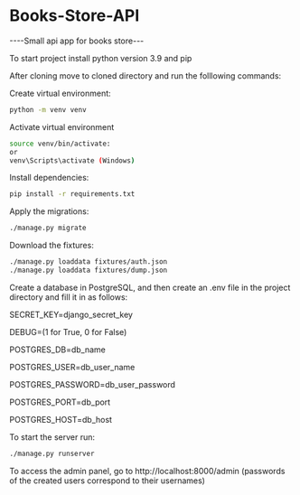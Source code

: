 # Books-Store-API

----Small api app for books store---

To start project install python version 3.9 and pip

After cloning move to cloned directory and run the folllowing commands:

Create virtual environment:
```bash
python -m venv venv
```

Activate virtual environment
```bash
source venv/bin/activate:
or
venv\Scripts\activate (Windows)
```

Install dependencies:
```bash
pip install -r requirements.txt
```

Apply the migrations:
```bash
./manage.py migrate
```

Download the fixtures:
```bash
./manage.py loaddata fixtures/auth.json
./manage.py loaddata fixtures/dump.json
```

Create a database in PostgreSQL, and then create an .env file in the project directory and fill it in as follows:


SECRET_KEY=django_secret_key

DEBUG=(1 for True, 0 for False)

POSTGRES_DB=db_name

POSTGRES_USER=db_user_name

POSTGRES_PASSWORD=db_user_password

POSTGRES_PORT=db_port

POSTGRES_HOST=db_host


To start the server run:
```bash
./manage.py runserver
```

To access the admin panel, go to http://localhost:8000/admin
(passwords of the created users correspond to their usernames)